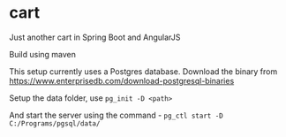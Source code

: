 # cart
Just another cart in Spring Boot and AngularJS


Build using maven

This setup currently uses a Postgres database.
Download the binary from https://www.enterprisedb.com/download-postgresql-binaries

Setup the data folder, use `pg_init -D <path>`

And start the server using the command - 
 `pg_ctl start -D C:/Programs/pgsql/data/`
